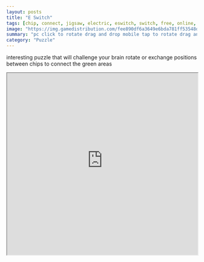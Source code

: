 ```yaml
---
layout: posts
title: "E Switch"
tags: [chip, connect, jigsaw, electric, eswitch, switch, free, online, games, oyna, game, free, games, play, play, games]
image: "https://img.gamedistribution.com/fee890df6a3649e6bda781ff53548d94.jpg"
summary: "pc click to rotate drag and drop mobile tap to rotate drag and drop  free online games oyna game free games play play games"
category: "Puzzle"
---
```


interesting puzzle that will challenge your brain rotate or exchange positions between chips to connect the green areas

<iframe width="100%" height="480px;" src="https://html5.gamedistribution.com/fee890df6a3649e6bda781ff53548d94/"></iframe>